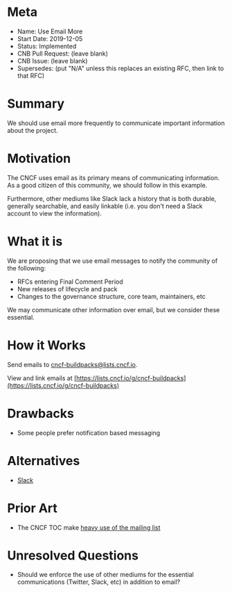# Meta
[meta]: #meta
- Name: Use Email More
- Start Date: 2019-12-05
- Status: Implemented
- CNB Pull Request: (leave blank)
- CNB Issue: (leave blank)
- Supersedes: (put "N/A" unless this replaces an existing RFC, then link to that RFC)

# Summary
[summary]: #summary

We should use email more frequently to communicate important information about the project.

# Motivation
[motivation]: #motivation

The CNCF uses email as its primary means of communicating information. As a good citizen of this community, we should follow in this example.

Furthermore, other mediums like Slack lack a history that is both durable, generally searchable, and easily linkable (i.e. you don't need a Slack account to view the information).

# What it is
[what-it-is]: #what-it-is

We are proposing that we use email messages to notify the community of the following:

- RFCs entering Final Comment Period
- New releases of lifecycle and pack
- Changes to the governance structure, core team, maintainers, etc

We may communicate other information over email, but we consider these essential.

# How it Works
[how-it-works]: #how-it-works

Send emails to [cncf-buildpacks@lists.cncf.io](mailto:cncf-buildpacks@lists.cncf.io).

View and link emails at [https://lists.cncf.io/g/cncf-buildpacks](https://lists.cncf.io/g/cncf-buildpacks)

# Drawbacks
[drawbacks]: #drawbacks

- Some people prefer notification based messaging

# Alternatives
[alternatives]: #alternatives

- [Slack](slack.buildpacks.io)

# Prior Art
[prior-art]: #prior-art

- The CNCF TOC make [heavy use of the mailing list](https://lists.cncf.io/g/cncf-toc)

# Unresolved Questions
[unresolved-questions]: #unresolved-questions

- Should we enforce the use of other mediums for the essential communications (Twitter, Slack, etc) in addition to email?
